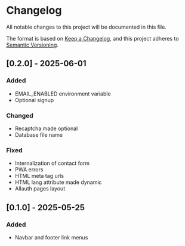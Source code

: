 # Changelog

All notable changes to this project will be documented in this file.

The format is based on [Keep a Changelog](https://keepachangelog.com/en/1.0.0/),
and this project adheres to [Semantic Versioning](https://semver.org/spec/v2.0.0.html).

<!--
## [major.minor.patch] - yyyy-mm-dd
### Added
### Changed
### Deprecated
### Removed
### Fixed
### Security
-->

## [0.2.0] - 2025-06-01
### Added
- EMAIL_ENABLED environment variable
- Optional signup
### Changed
- Recaptcha made optional
- Database file name
### Fixed
- Internalization of contact form
- PWA errors
- HTML meta tag urls
- HTML lang attribute made dynamic
- Allauth pages layout

## [0.1.0] - 2025-05-25
### Added
- Navbar and footer link menus
